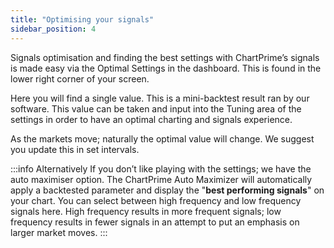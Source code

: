 ```yaml
---
title: "Optimising your signals"
sidebar_position: 4
---
```


Signals optimisation and finding the best settings with ChartPrime’s signals is made easy via the Optimal Settings in the dashboard. This is found in the lower right corner of your screen.

Here you will find a single value. This is a mini-backtest result ran by our software. This value can be taken and input into the Tuning area of the settings in order to have an optimal charting and signals experience.

As the markets move; naturally the optimal value will change. We suggest you update this in set intervals.

:::info Alternatively
If you don’t like playing with the settings; we have the auto maximiser option. The ChartPrime Auto Maximizer will automatically apply a backtested parameter and display the "**best performing signals**" on your chart. You can select between high frequency and low frequency signals here. High frequency results in more frequent signals; low frequency results in fewer signals in an attempt to put an emphasis on larger market moves.
:::
